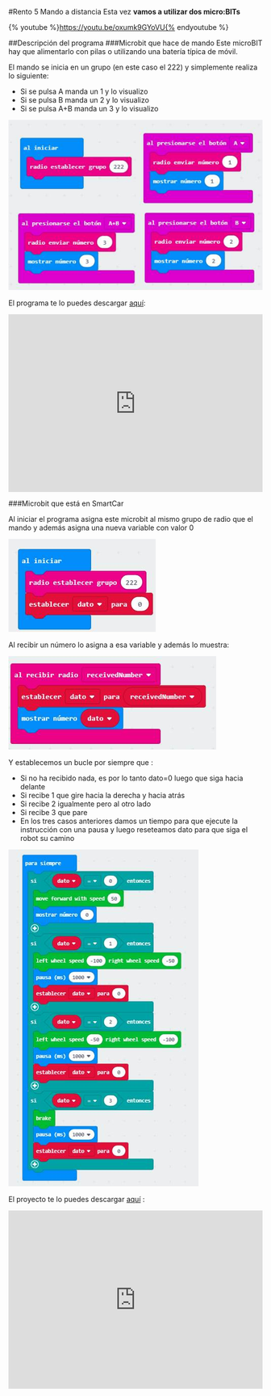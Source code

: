 #Rento 5 Mando a distancia
Esta vez **vamos a utilizar dos micro:BITs** 

{% youtube %}https://youtu.be/oxumk9GYoVU{% endyoutube %}

##Descripción del programa
###Microbit que hace de mando
Este microBIT hay que alimentarlo con pilas o utilizando una batería típica de móvil. 

El mando se inicia en un grupo (en este caso el 222) y simplemente realiza lo siguiente:
* Si se pulsa A manda un 1 y lo visualizo
* Si se pulsa B manda un 2 y lo visualizo
* Si se pulsa A+B manda un 3 y lo visualizo

![](/assets/1ebdfdd1-ed27-48fc-ad8c-cf02f38da19e.jpg)

El programa te lo puedes descargar [aquí](https://makecode.microbit.org/_cWz6s9aeTPXr):

<div style="position:relative;height:0;padding-bottom:70%;overflow:hidden;"><iframe style="position:absolute;top:0;left:0;width:100%;height:100%;" src="https://makecode.microbit.org/#pub:_cWz6s9aeTPXr" frameborder="0" sandbox="allow-popups allow-forms allow-scripts allow-same-origin"></iframe></div>

###Microbit que está en SmartCar

Al iniciar el programa asigna este microbit al mismo grupo de radio que el mando y además asigna una nueva variable con valor 0

![](/assets/6597676b-466a-4019-bb3e-f87e5d8504d8.jpg)

Al recibir un número lo asigna a esa variable y además lo muestra:

![](/assets/a703a39c-4c72-444d-ba21-2842faa5594c.jpg)

Y establecemos un bucle por siempre que :

* Si no ha recibido nada, es por lo tanto dato=0 luego que siga hacia delante
* Si recibe 1 que gire hacia la derecha y hacia atrás
* Si recibe 2 igualmente pero al otro lado
* Si recibe 3 que pare
* En los tres casos anteriores damos un tiempo para que ejecute la instrucción con una pausa y luego reseteamos dato para que siga el robot su camino

![](/assets/ab7ed7d2-35ce-4692-b050-a7c4f26937f1.jpg)

El proyecto te lo puedes descargar [aquí](https://makecode.microbit.org/_ftuFv8AReFYq) :

<div style="position:relative;height:0;padding-bottom:70%;overflow:hidden;"><iframe style="position:absolute;top:0;left:0;width:100%;height:100%;" src="https://makecode.microbit.org/#pub:_ftuFv8AReFYq" frameborder="0" sandbox="allow-popups allow-forms allow-scripts allow-same-origin"></iframe></div>